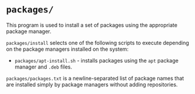 # `packages/`

This program is used to install a set of packages using the appropriate package manager.

`packages/install` selects one of the following scripts to execute depending on the package managers installed on the system:
- `packages/apt-install.sh` - installs packages using the `apt` package manager and `.deb` files.

`packages/packages.txt` is a newline-separated list of package names that are installed simply by package managers without adding repositories.
